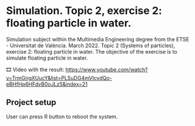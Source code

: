 ﻿# Simulation. Topic 2, exercise 2: floating particle in water.
Simulation subject within the Multimedia Engineering degree from the ETSE - Universitat de València. March 2022. Topic 2 (Systems of particles), exercise 2: floating particle in water. The objective of the exercise is to simulate floating particle in water.


🎞️ Video with the result: https://www.youtube.com/watch?v=TrmGngXUucY&list=PLSuDG4mVIcvdQo-eBHfHp6HFdvB0oJLz5&index=21


## Project setup
User can press R button to reboot the system.
